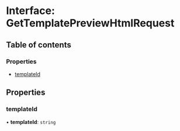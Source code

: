 # Interface: GetTemplatePreviewHtmlRequest

## Table of contents

### Properties

- [templateId](GetTemplatePreviewHtmlRequest.md#templateid)

## Properties

### <a id="templateid" name="templateid"></a> templateId

• **templateId**: `string`

